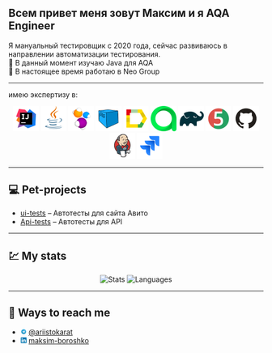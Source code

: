 ## Всем привет  меня зовут Максим и я  AQA Engineer 

Я мануальный тестировщик с 2020 года, сейчас развиваюсь в направлении автоматизации тестирования.  
🌱 В данный момент изучаю Java для AQA  
💼 В настоящее время работаю в Neo Group

---

имею экспертизу в:
<p align="center">
 <img width="10%" title="IntelliJ IDEA" src="src/logo/inteliJ_IDEA.svg">
  <img width="10%" title="Java" src="src/logo/Java.svg">
  <img width="10%" title="Selenide" src="src/logo/Selenide.svg">
  <img width="10%" title="Selenoid" src="src/logo/Selenoid.svg">
  <img width="10%" title="Allure Report" src="src/logo/Allure_Report.svg">
  <img width="10%" title="Allure TestOps" src="src/logo/AllureTestOps.svg">
  <img width="10%" title="Gradle" src="src/logo/Gradle.svg">
  <img width="10%" title="JUnit5" src="src/logo/JUnit5.svg">
  <img width="10%" title="GitHub" src="src/logo/GitHub.svg">
  <img width="10%" title="Jenkins" src="src/logo/Jenkins.svg">
  <img width="10%" title="Jira" src="src/logo/Jira.svg">
</p>

---

## 💻 Pet-projects
- <a target="_blank" href="https://github.com/maksimboroshko/diploma">ui-tests</a> – Автотесты для сайта Авито
- <a target="_blank" href="https://github.com/maksimboroshko/diploma_Api">Api-tests</a> – Автотесты для API 

---

## 💹 My stats
<p align="center">
  <img src="http://github-profile-summary-cards.vercel.app/api/cards/stats?username=maksimboroshko&theme=blueberry" alt="Stats">
  <img src="https://github-readme-stats.vercel.app/api/top-langs/?username=maksimboroshko&layout=compact&theme=blueberry" alt="Languages">
</p>

---

## 💬 Ways to reach me

- <img width="2.5%" title="Telegram" src="src/logo/Telegram.svg"> <a target="_blank" href="https://t.me/ariistokarat">@ariistokarat</a>
- <img width="2.5%" title="LinkedIn" src="src/logo/Linkedin.svg"> <a target="_blank" href="https://www.linkedin.com/in/maksim-boroshko/">maksim-boroshko</a>


